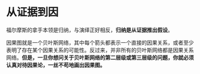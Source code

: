 # 从证据到因

福尔摩斯的拿手本领是归纳，与演绎正好相反，**归纳是从证据推出假设**。

因果图就是一个贝叶斯网络，其中每个箭头都表示一个直接的因果关系，或者至少表明了存在某个因果关系的可能性。反过来，并非所有的贝叶斯网络都是因果关系网络。**但是，一旦你想问关于贝叶斯网络的第二层级或第三层级的问题，你就必须认真对待因果论，一丝不苟地画出因果图。**


